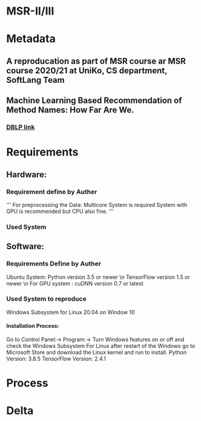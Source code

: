 # MSR-II/III

# Metadata
## A reproducation as part of MSR course ar MSR course 2020/21 at UniKo, CS department, SoftLang Team
## Machine Learning Based Recommendation of Method Names: How Far Are We.
### [DBLP link]( https://dblp.org/rec/conf/kbse/JiangLJ19.html)

# Requirements
## Hardware:
### Requirement define by Auther
'''
For preprocessing the Data: Multicore System is required 
System with GPU is recommended but CPU also fine.
'''
### Used System

## Software:
### Requirements Define by Auther
Ubuntu System:
  Python version 3.5 or newer \n
  TensorFlow version 1.5 or newer \n
  For GPU system : cuDNN version 0.7 or latest

### Used System to reproduce
 Windows Subsystem for Linux 20.04 on Window 10
 #### Installation Process:
 Go to Control Panel:-> Program:-> Turn Windows features on or off and check the Windows Subsystem For Linux  after restart of the Windows go to Microsoft Store and download the Linux kernel and run to install.
Python Version: 3.8.5
TensorFlow Version: 2.4.1

# Process

 



# Delta

